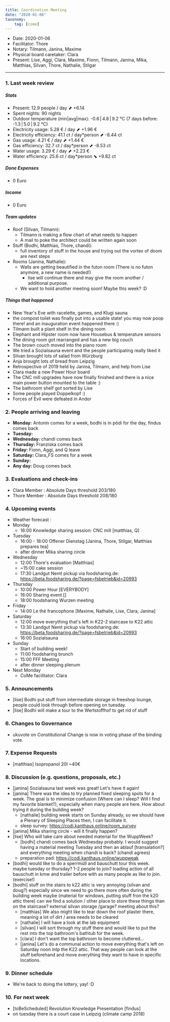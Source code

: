 ```yaml
---
title: Coordination Meeting
date: "2020-01-06"
taxonomy:
    tag: [come]
---
```


<!--
Hello facilitator/notary! Thank you for your services. Here is some advice for facilitating coordination meetings:
  - Prepare the meeting a bit beforehand (find out about evaluations, gas, electricity and water usages, waste collections, income, scheduled events). You can ask others to assist you.
  - Notify people 10 minutes before the meeting starts. (Watching the clock is not super fun, people will be grateful if you do it for them.)
  - Start at 10:00 sharp, or earlier if everyone is there. (Waiting is time-wasting, be a time-saver!)
  - If you don't want to take notes yourself ask someone else to take care of that. (This pad can easily be used to read from and write in simultaneously.)
  - Go through the ordered points in order, even if nothing has changed. (They are arranged to try and get the most relevant information to most people.)
  - Feel welcome to moderate conversation if off-topic or too detailed. (Are listeners interested? Are speakers satisfied? Can you identify a sub-group?)
  - Try to finish the meeting before 11:00. (There is always more to talk about and it's important for people to know that CoMes don't take forever.)
  - Leave the room once the meeting has ended. (This sends a clear signal to everyone else that they can also leave and get on with their day.)
  - Take care that the meeting minutes will be put to kanthaus.online. Link to Github https://github.com/kanthaus/kanthaus.online/tree/master/user/pages/40.governance/90.minutes (If you don't know how to do it, ask someone to help you with it. But do it today!)
  - As soon as the minutes are online, empty the pad from all irrelevant things and get it ready for the next facilitator. (Only keep regular events such as CoMe, power hour, regular food pickups and such. Move the counter figures from 'last 7 days' to '7 days before that' and adjust the date to next week.)
  - Have fun!
-->
- Date: 2020-01-06
- Facilitator: Thore
- Notary: Tilmann, Janina, Maxime
- Physical board caretaker: Clara
- Present: Lise, Aggi, Clara, Maxime, Fionn, Tilmann, Janina, Mika, Matthias, Silvan, Thore, Nathalie, Stilgar

----
<!-- 0. Minute of silence -->

### 1. Last week review

##### Stats
<!-- Read counters in heating room (at the very end of the room on the right, up for the gas, down at your feet for the water) and append to water.csv and gas.csv in https://gitlab.com/kanthaus/kanthaus-public/tree/master/resourcesUsed, update the residence record (https://gitlab.com/kanthaus/kanthaus-private/blob/master/residenceRecord.csv) otherwise the script will complain -->
<!-- press the play button on https://gitlab.com/kanthaus/kanthaus-private/pipeline_schedules and it will print to #kanthaus-residence -->
- Present: 12.9 people / day ⬈ +6.14
- Spent nights: 90 nights
- Outdoor temperature (min|avg|max): -0.6 | 4.8 | 9.2 °C (7 days before: -1.3 | 5.0 | 9.2 °C)
- Electricity usage: 5.28 € / day ⬈ +1.96 €
- Electricity efficiency: 41.1 ct / day*person ⬈ -8.44 ct
- Gas usage: 4.21 € / day ⬈ +1.44 €
- Gas efficiency: 32.7 ct / day*person ⬈ -8.53 ct
- Water usage: 3.29 € / day ⬈ +2.23 €
- Water efficiency: 25.6 ct / day*person ⬊ +9.82 ct


##### Done Expenses
<!-- Encourage people to enter their expenditures from Kanthaus money -->
- 0 Euro

##### Income
<!-- Check the shoe in K20-0 (base is 30 €) and the donation box in the free shop in K22-0-3 -->
<!-- Also list donated things (e.g. if somebody buys something from their personal money that can then be used in kanthaus) -->
- 0 Euro

##### Team updates
<!-- Project managers from teams defined during the MCM should report about the current situation -->
- Roof (Silvan, Tilmann):
    - Tilmann is making a flow chart of what needs to happen
    - A mail to poke the architect could be written again soon
- Stuff (Bodhi, Matthias, Thore, chandi): 
    - full inventory of stuff in the house and trying out the vortex of doom are next steps
- Rooms (Janina, Nathalie):
    - Walls are getting beautified in the futon room (There is no futon anymore, a new name is needed!)
        - lise will continue there and may give the room another / additional purpose. 
    - We want to hold another meeting soon! Maybe this week? :D
    
##### Things that happened
- New Year's Eve with racelette, games, and Klugi sauna
- the compost toilet was finally put into a usable state! you may now poop there! and an inauguration event happened there :)
- Tilmann built a plant shelf in the dining room
- Elephant and Hipster room now have Housebus & temperature sensors
- The dining room got rearranged and has a new big couch
- The brown couch moved into the piano room
- We tried a Sozialsauna event and the people participating really liked it
- Silvan brought lots of salad from Würzburg
- Anja brought lots of bread from Leipzig
- Retrospective of 2019 held by Janina, Tilmann, and help from Lise
- Clara made a new Power Hour board
- The CNC mill upgrades have now finally finished and there is a nice main power button mounted to the table :)
- The bathroom shelf got sorted by Lise
- Some people played Doppelkopf :)
- Forces of Evil were defeated in Andor

### 2. People arriving and leaving
- **Monday:** Antonin comes for a week, bodhi is in pödi for the day, findus comes back
- **Tuesday:** 
- **Wednesday:** chandi comes back
- **Thursday:** Franziska comes back
- **Friday:** Fionn, Aggi, and Q leave
- **Saturday:** Clara_FS comes for a week
- **Sunday:**
- **Any day:** Doug comes back


### 3. Evaluations and check-ins
- Clara Member : Absolute Days threshold 203/180
- Thore Member : Absolute Days threshold 208/180

### 4. Upcoming events <!-- https://cloud.kanthaus.online/apps/calendar/ -->
- Weather forecast <!-- https://www.accuweather.com/en/de/wurzen/04808/daily-weather-forecast/171287 -->: 
- Monday
    - 16:00 Knowledge sharing session: CNC mill [matthias, Q]
    <!-- - 19:00 Women's choir  -->
    <!-- - 19:00 AcroYoga in Leipzig -->
- Tuesday
    - 16:00 - 18:00 Offener Dienstag [Janina, Thore, Stilgar, Matthias prepares tea]
    - after dinner Mika sharing circle
- Wednesday
     - 12:00 Thore's evaluation [Matthias]
     - ~15:00 cake session
     - 17:30 Landgut Nemt pickup via foodsharing.de: https://beta.foodsharing.de/?page=fsbetrieb&id=20993
    <!-- - 20:15 Badminton in Wurzen [] -->
- Thursday
    - 10:00 Power Hour [EVERYBODY]
    - 16:00 Sharing event []
    - 18:00 foodsharing Wurzen meeting
- Friday
    - 14:00 Le thé francophone [Maxime, Nathalie, Lise, Clara, Janina]
- Saturday
    - 12:00 move everything that's left in K22-2 staircase to K22 attic
    - 13:30 Landgut Nemt pickup via foodsharing.de: https://beta.foodsharing.de/?page=fsbetrieb&id=20993
    - 16:00 Sozialsauna
- Sunday
    - Start of building week!
    - 11:00 foodsharing brunch
    - 15:00 FFF Meeting
    - after dinner sleeping plenum
- Next Monday
    - CoMe facilitator: Clara


### 5. Announcements
<!-- Information & things that "aren't debateable". Only clarifying questions -->
- [lise] Bodhi put stuff from intermediate storage in freeshop lounge, people could look through before opening on tuesday.
- [lise] Bodhi will make a tour to the Wertstoffhof to get rid of stuff

### 6. Changes to Governance
- ukuvote on Constitutional Change is now in voting phase of the binding vote.

### 7. Expense Requests
- [matthias] Isopropanol 20l ~40€

### 8. Discussion (e.g. questions, proposals, etc.)
- [janina] Sozialsauna last week was great! Let's have it again!
- [janina] There was the idea to try planned fixed sleeping spots for a week. The goal is to minimize confusion (Where can I sleep? Will I find my favorite blanket?), especially when many people are here. How about trying it during the building week?
    - [nathalie] building week starts on Sunday already, so we should have a Plenary of Sleeping Places then, I can facilitate it.
    - sleep survey: https://codi.kanthaus.online/room_survey
- [janina] Mika sharing circle - will it finally happen?
- [lise] Who will take care about needed material for the WuppWeek?
    - [bodhi] chandi comes back Wednesday probably. I would suggest having a material meeting Tuesday and then an ablauf [transalation?] and everything meeting when chandi is back? (chandi agrees) 
    - preparation pad: https://codi.kanthaus.online/wuppweak
- [bodhi] would like to do a sperrmüll and bauschutt tour this week. maybe tuesday or thursday? 1-2 people to join? loading action of all bauschutt in kmw and trailer before with as many people as like to join. (exercise!)
- [bodhi] stuff on the stairs to k22 attic is very annoying (silvan and doug?) especially since we need to go there more often during the building week maybe (material for windows, putting stuff fron the k20 attic there) can we find a solution / other place to store these things than on the staircase? external silvan storage /garage? meeting about this? 
    - [matthias] We also might like to tear down the roof plaster there, meaning a lot of dirt / area needs to be cleared
    - [nathalie] I will have a look at the lab equipment
    - [silvan] I will sort through my stuff there and would like to put the rest into the top bathroom's bathtub for the week.
    - [clara] I don't want the top bathroom to become cluttered...
    - [janina] Let's do a communal action to move everything that's left on Saturday noon intp the K22 attic. That way people can look at the stuff beforehand and move everything they want to have in specific locations. 

### 9. Dinner schedule
<!-- To be done on the physical board -->
- We're back to doing the lottery, yay! :D

### 10. For next week

- [toBeScheduled] Revolution Knowledge Presentation [findus]
- on tuesday there is a court case in Leipzig (climate camp 2018)

